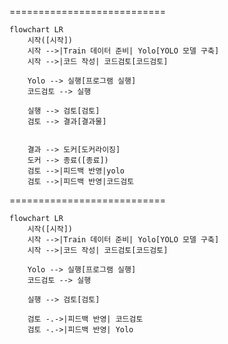 ===========================
```mermaid
flowchart LR
    시작([시작])
    시작 -->|Train 데이터 준비| Yolo[YOLO 모델 구축]
    시작 -->|코드 작성| 코드검토[코드검토]

    Yolo --> 실행[프로그램 실행]
    코드검토 --> 실행

    실행 --> 검토[검토]
    검토 --> 결과[결과물]


    결과 --> 도커[도커라이징]
    도커 --> 종료([종료])
    검토 -->|피드백 반영|yolo
    검토 -->|피드백 반영|코드검토

```

===========================
```mermaid
flowchart LR
    시작([시작])
    시작 -->|Train 데이터 준비| Yolo[YOLO 모델 구축]
    시작 -->|코드 작성| 코드검토[코드검토]

    Yolo --> 실행[프로그램 실행]
    코드검토 --> 실행

    실행 --> 검토[검토]

    검토 -.->|피드백 반영| 코드검토
    검토 -.->|피드백 반영| Yolo

```
